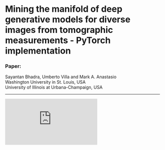 # Mining the manifold of deep generative models for diverse images from tomographic measurements - PyTorch implementation

### Paper:

Sayantan Bhadra, Umberto Villa and Mark A. Anastasio <br />
Washington University in St. Louis, USA <br />
University of Illinois at Urbana-Champaign, USA

---

![mri_panel_6x.pdf](https://github.com/comp-imaging-sci/mining-tomo-solutions-pulse/files/7941500/mri_panel_6x.pdf)


